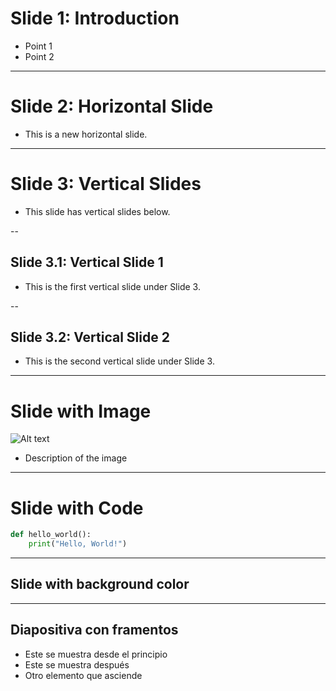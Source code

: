 <!-- .slide: data-background="#000000" -->
# Slide 1: Introduction

- Point 1
- Point 2

---

# Slide 2: Horizontal Slide

- This is a new horizontal slide.

---

# Slide 3: Vertical Slides

- This slide has vertical slides below.

--

## Slide 3.1: Vertical Slide 1

- This is the first vertical slide under Slide 3.

--

## Slide 3.2: Vertical Slide 2

- This is the second vertical slide under Slide 3.

---

# Slide with Image

![Alt text](https://example.com/image.jpg)

- Description of the image

---

# Slide with Code

```python
def hello_world():
    print("Hello, World!")
```

---

<!-- .slide: data-background="#5555BB" -->
## Slide with background color

---

## Diapositiva con framentos

* Este se muestra desde el principio
* Este se muestra después <!-- .element: class="fragment" data-fragment-index="1" -->
* Otro elemento que asciende  <!-- .element: class="fragment"  fade-up -->

